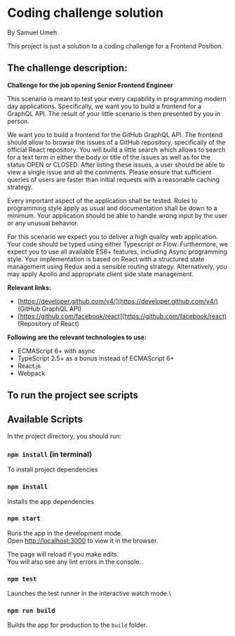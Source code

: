 # Coding challenge solution
By Samuel Umeh

This project is just a solution to a coding challenge for a Frontend Position.

## The challenge description:

**Challenge for the job opening Senior Frontend Engineer**

This scenario is meant to test your every capability in programming modern day applications.
Specifically, we want you to build a frontend for a GraphQL API. The result of your little scenario is then presented by
you in person.

We want you to build a frontend for the GitHub GraphQL API. The frontend should allow to browse the issues of a 
GitHub repository, specifically of the official React repository. You will build a little search which allows to
search for a text term in either the body or title of the issues as well as for the status OPEN or CLOSED.
After listing these issues, a user should be able to view a single issue and all the comments. Please ensure that
sufficient queries of users are faster than initial requests with a reasonable caching strategy.

Every important aspect of the application shall be tested. Rules to programming style apply as usual and
documentation shall be down to a minimum. Your application should be able to handle wrong input by the
user or any unusual behavior.

For this scenario we expect you to deliver a high quality web application. Your code should be typed using
either Typescript or Flow. Furthermore, we expect you to use all available ES6+ features, including
Async programming style. Your implementation is based on React with a structured state management using Redux and a
sensible routing strategy. Alternatively, you may apply Apollo and appropriate client side state
management.


**Relevant links:**
- [https://developer.github.com/v4/](https://developer.github.com/v4/) (GitHub GraphQL API)
- [https://github.com/facebook/react](https://github.com/facebook/react) (Repository of React)

**Following are the relevant technologies to use:**
- ECMAScript 6+ with async
- TypeScript 2.5+ as a bonus instead of ECMAScript 6+
- React.js
- Webpack

## To run the project see scripts

## Available Scripts

In the project directory, you should run:

### `npm install` (in terminal)
To install project dependencies

### `npm install`

Installs the app dependencies 

### `npm start`

Runs the app in the development mode.\
Open [http://localhost:3000](http://localhost:3000) to view it in the browser.

The page will reload if you make edits.\
You will also see any lint errors in the console.

### `npm test`

Launches the test runner in the interactive watch mode.\

### `npm run build`
Builds the app for production to the `build` folder.

